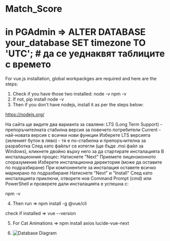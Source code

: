 # Match_Score

# in PGAdmin => ALTER DATABASE your_database SET timezone TO 'UTC'; # да се уеднаквят таблиците с времето

For vue.js installation, global workpackges are required and here are the steps:

1. Check if you have those two installed:
node -v
npm -v
2. If not, pip install node -v
3. Then if you don't have nodejs, install it as per the steps below:

https://nodejs.org/
 
На сайта ще видите два варианта за сваляне:
LTS (Long Term Support) - препоръчителната стабилна версия за повечето потребители
Current - най-новата версия с всички нови функции
Изберете LTS версията (зеленият бутон в ляво) - тя е по-стабилна и препоръчителна за разработка
След като файлът се изтегли (ще бъде .msi файл за Windows), кликнете двойно върху него за да стартирате инсталацията
В инсталационния процес:
Натиснете "Next"
Приемете лицензионното споразумение
Изберете инсталационна директория (може да оставите по подразбиране)
При компонентите за инсталация оставете всичко маркирано по подразбиране
Натиснете "Next" и "Install"
След като инсталацията приключи, отворете нов Command Prompt (cmd) или PowerShell и проверете дали инсталацията е успешна с:

npm -v

4. Then run => npm install -g @vue/cli

check if installed => vue --version

5. For Cat Animations => npm install axios lucide-vue-next

6. ![Database Diagram](https://imgur.com/a/ZOFR2H4)
